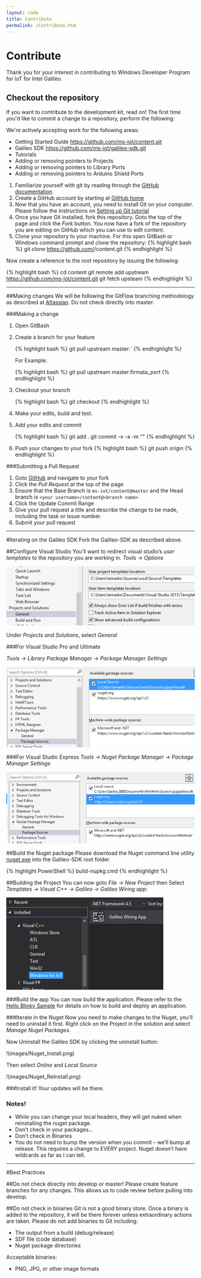 ```yaml
---
layout: code
title: Contribute
permalink: /Contribute.htm
---
```


# Contribute
Thank you for your interest in contributing to Windows Developer Program for IoT for Intel Galileo.
## Checkout the repository
If you want to contribute to the development kit, read on!
The first time you'd like to commit a change to a repository, perform the following:

We're actively accepting work for the following areas:

* Getting Started Guide https://github.com/ms-iot/content.git
* Galileo SDK https://github.com/ms-iot/galileo-sdk.git
* Tutorials
* Adding or removing pointers to Projects
* Adding or removing pointers to Library Ports
* Adding or removing pointers to Arduino Shield Ports


1. Familiarize yourself with git by reading through the [GitHub documentation](https://help.github.com/ "GitHub help")
1. Create a GitHub account by starting at [GitHub home](https://github.com/)
1. Now that you have an account, you need to install Git on your computer. Please follow the instructions on [Setting up Git tutorial](https://help.github.com/articles/set-up-git)
1. Once you have Git installed, fork this repository. Goto the top of the page and click the *Fork* button. 
You now have a fork of the repository you are editing on GitHub which you can use to edit content.
1. Clone your repository to your machine. For this open GitBash or Windows command prompt and clone the repository:
  {% highlight bash %}
  git clone https://github.com/<your user name>/content.git
  {% endhighlight %}

  Now create a reference to the root repository by issuing the following:
  
  {% highlight bash %}
cd content
git remote add upstream https://github.com/ms-iot/content.git
git fetch upsteam
  {% endhighlight %}
___

##Making changes
We will be following the GitFlow branching methodology as described at [Altassian](https://www.atlassian.com/git/workflows#!workflow-gitflow). Do not check directly into master.

###Making a change
1. Open GitBash
1. Create a branch for your feature

   {% highlight bash %}
   git pull upstream master:<new branch name>`
   {% endhighlight %}
  
   For Example:

   {% highlight bash %}
   git pull upstream master:firmata_port
   {% endhighlight %}
    
1. Checkout your branch

   {% highlight bash %}
   git checkout <new branch name>
   {% endhighlight %}

1. Make your edits, build and test.
1. Add your edits and commit

   {% highlight bash %}
git add .
git commit -v -a -m "<Describe the changes made in this commit>"
   {% endhighlight %}

1. Push your changes to your fork
   {% highlight bash %}
git push origin <new branch name>
   {% endhighlight %}


###Submitting a Pull Request
1. Goto [GitHub](GitHub.com) and navigate to your fork
1. Click the *Pull Request* at the top of the page
1. Ensure that the Base Branch is `ms-iot/content@master` and the Head branch is `<your username>/content@<branch name>`
1. Click the Update Commit Range
1. Give your pull request a title and describe the change to be made, including the task or issue number.
1. Submit your pull request

___

#Iterating on the Galileo SDK
Fork the Galileo-SDK as described above.

##Configure Visual Studio
You’ll want to redirect visual studio’s *user templates* to the repository you are working in.
*Tools -> Options*

![Template Config](images/Nuget_TemplateConfig.png)

Under *Projects and Solutions*, select *General*

###For Visual Studio Pro and Ultimate

*Tools -> Library Package Manager -> Package Manager Settings*

![Package Config](images/Nuget_PackageSourceConfig_VSU2013.png)

###For Visual Studio Express
*Tools -> Nuget Package Manager -> Package Manager Settings*

![Package Config](images/Nuget_PackageSourceConfig_VSE2013.png)

##Build the Nuget package
Please download the Nuget command line utility [nuget.exe](http://nuget.org/nuget.exe) into the Galileo-SDK root folder.

{% highlight PowerShell %}
build-nupkg.cmd
{% endhighlight %}

##Building the Project
You can now goto *File -> New Project* then Select *Templates -> Visual C++ -> Galileo -> Galileo Wiring app*:

![App Create](images/Nuget_AppCreate.png)

###Build the app
You can now build the application. Please refer to the [Hello Blinky Sample](HelloBlinky.htm) for details on how to build and deploy an application.

###Iterate in the Nuget
Now you need to make changes to the Nuget, you’ll need to uninstall it first. Right click on the Project in the solution and select *Manage Nuget Packages*.

Now Uninstall the Galileo SDK by clicking the uninstall button:

!(images/Nuget_Install.png)

Then select *Online* and *Local Source*

!(images/Nuget_ReInstall.png)

###Install it!
Your updates will be there.


### Notes!
* While you can change your local headers, they will get nuked when reinstalling the nuget package.
* Don’t check in your packages...
* Don’t check in Binaries
* You do not need to bump the version when you commit – we’ll bump at release. This requires a change to EVERY project. Nuget doesn’t have wildcards as far as I can tell.

___

#Best Practices

##Do not check directly into develop or master!
Please create feature branches for any changes. This allows us to code review before pulling into develop.

##Do not check in binaries
Git is not a good binary store. Once a binary is added to the repository, it will be there forever unless extraordinary actions are taken.
Please do not add binaries to Git including:
* The output from a build (debug/release)
* SDF file (code database)
* Nuget package directories

Acceptable binaries:
* PNG, JPG, or other image formats


